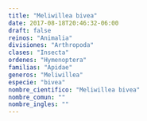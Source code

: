 ```yaml
---
title: "Meliwillea bivea"
date: 2017-08-18T20:46:32-06:00
draft: false
reinos: "Animalia"
divisiones: "Arthropoda"
clases: "Insecta"
ordenes: "Hymenoptera"
familias: "Apidae"
generos: "Meliwillea"
especie: "bivea"
nombre_cientifico: "Meliwillea bivea"
nombre_comun: ""
nombre_ingles: ""
---
```

